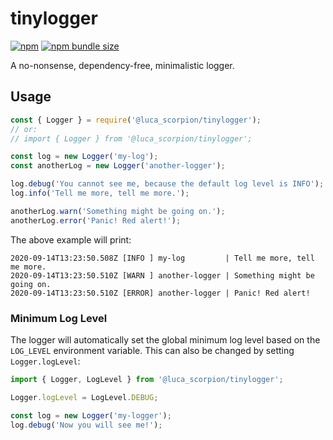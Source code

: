 # tinylogger

[![npm](https://img.shields.io/npm/v/@luca_scorpion/tinylogger)](https://www.npmjs.com/package/@luca_scorpion/tinylogger)
[![npm bundle size](https://img.shields.io/bundlephobia/min/@luca_scorpion/tinylogger)](https://www.npmjs.com/package/@luca_scorpion/tinylogger)

A no-nonsense, dependency-free, minimalistic logger.

## Usage

```js
const { Logger } = require('@luca_scorpion/tinylogger');
// or:
// import { Logger } from '@luca_scorpion/tinylogger';

const log = new Logger('my-log');
const anotherLog = new Logger('another-logger');

log.debug('You cannot see me, because the default log level is INFO');
log.info('Tell me more, tell me more.');

anotherLog.warn('Something might be going on.');
anotherLog.error('Panic! Red alert!');
```

The above example will print:

```
2020-09-14T13:23:50.508Z [INFO ] my-log         | Tell me more, tell me more.
2020-09-14T13:23:50.510Z [WARN ] another-logger | Something might be going on.
2020-09-14T13:23:50.510Z [ERROR] another-logger | Panic! Red alert!
```

### Minimum Log Level

The logger will automatically set the global minimum log level based on the `LOG_LEVEL` environment variable. This can also be changed by setting `Logger.logLevel`:

```js
import { Logger, LogLevel } from '@luca_scorpion/tinylogger';

Logger.logLevel = LogLevel.DEBUG;

const log = new Logger('my-logger');
log.debug('Now you will see me!');
```
